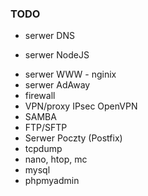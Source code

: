 ### TODO

- serwer DNS

* serwer NodeJS

- serwer WWW - nginix
- serwer AdAway
- firewall
- VPN/proxy IPsec OpenVPN
- SAMBA
- FTP/SFTP
- Serwer Poczty (Postfix)
- tcpdump
- nano, htop, mc
- mysql
- phpmyadmin
